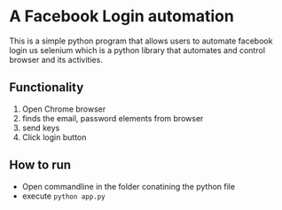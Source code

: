 # A Facebook Login automation

This is a simple python program that allows users to automate facebook login us selenium which is a python library 
that automates and control browser and its activities.

## Functionality
1. Open Chrome browser
2. finds the email, password elements from browser
3. send keys
4. Click login button

## How to run 

- Open commandline in the folder conatining the python file
- execute `python app.py`